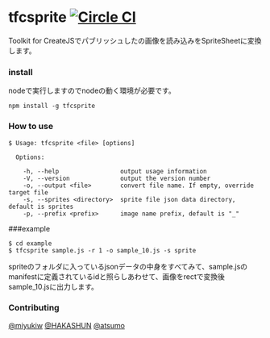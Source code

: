 tfcsprite
[![Circle CI](https://circleci.com/gh/atsumo/tfcsprite.svg?style=svg)](https://circleci.com/gh/atsumo/tfcsprite)
=========

Toolkit for CreateJSでパブリッシュしたの画像を読み込みをSpriteSheetに変換します。

### install
nodeで実行しますのでnodeの動く環境が必要です。

```
npm install -g tfcsprite
```

### How to use
```
$ Usage: tfcsprite <file> [options]

  Options:

    -h, --help                 output usage information
    -V, --version              output the version number
    -o, --output <file>        convert file name. If empty, override target file
    -s, --sprites <directory>  sprite file json data directory, default is sprites
    -p, --prefix <prefix>      image name prefix, default is "_" 
```
###example
```
$ cd example
$ tfcsprite sample.js -r 1 -o sample_10.js -s sprite
```

spriteのフォルダに入っているjsonデータの中身をすべてみて、sample.jsのmanifestに定義されているidと照らしあわせて、画像をrectで変換後sample_10.jsに出力します。

### Contributing
[@miyukiw](https://github.com/miyukiw)
[@HAKASHUN](https://github.com/HAKASHUN)
[@atsumo](https://github.com/atsumo)
